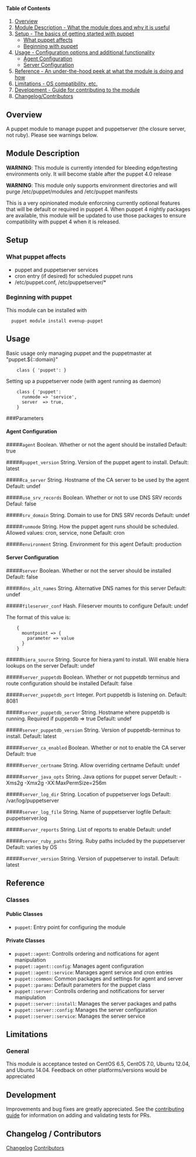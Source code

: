 #### Table of Contents

1. [Overview](#overview)
2. [Module Description - What the module does and why it is useful](#module-description)
3. [Setup - The basics of getting started with puppet](#setup)
    * [What puppet affects](#what-puppet-affects)
    * [Beginning with puppet](#beginning-with-puppet)
4. [Usage - Configuration options and additional functionality](#usage)
    * [Agent Configuration](#agent-configuration)
    * [Server Configuration](#server-configuration)
5. [Reference - An under-the-hood peek at what the module is doing and how](#reference)
5. [Limitations - OS compatibility, etc.](#limitations)
6. [Development - Guide for contributing to the module](#development)
7. [Changelog/Contributors](#changelog-contributors)

## Overview

A puppet module to manage puppet and puppetserver (the closure server, not ruby).  Please see warnings below.

## Module Description

**WARNING**: This module is currently intended for bleeding edge/testing environments only.  It will become stable after the puppet 4.0 release

**WARNING**: This module only supports environment directories and will purge /etc/puppet/modules and /etc/puppet manifests

This is a very opinionated module enforcning currently optional features that will be default or required in puppet 4.  When
puppet 4 nightly packages are available, this module will be updated to use those packages to ensure compatibility with
puppet 4 when it is released.

## Setup

### What puppet affects

* puppet and puppetserver services
* cron entry (if desired) for scheduled puppet runs
* /etc/puppet.conf, /etc/puppetserver/*


### Beginning with puppet

This module can be installed with

```
  puppet module install evenup-puppet
```

## Usage

Basic usage only managing puppet and the puppetmaster at "puppet.${::domain}"

```puppet
    class { 'puppet': }
```

Setting up a puppetserver node (with agent running as daemon)

```puppet
    class { 'puppet':
      runmode => 'service',
      server  => true,
    }
```

###Parameters

#### Agent Configuration

#####`agent`
Boolean.  Whether or not the agent should be installed
Default: true

#####`puppet_version`
String.  Version of the puppet agent to install.
Default: latest

#####`ca_server`
String.  Hostname of the CA server to be used by the agent
Default: undef

#####`use_srv_records`
Boolean.  Whether or not to use DNS SRV records
Defaul: false

#####`srv_domain`
String.  Domain to use for DNS SRV records
Default: undef

#####`runmode`
String.  How the puppet agent runs should be scheduled.
Allowed values: cron, service, none
Default: cron

#####`environment`
String.  Environment for this agent
Default: production

#### Server Configuration

#####`server`
Boolean.  Whether or not the server should be installed
Default: false

#####`dns_alt_names`
String.  Alternative DNS names for this server
Default: undef

#####`fileserver_conf`
Hash.  Fileserver mounts to configure
Default: undef

The format of this value is:
```
    {
      mountpoint => {
        parameter => value
      }
    }
```

#####`hiera_source`
String.  Source for hiera.yaml to install.  Will enable hiera lookups on the server
Default: undef

#####`server_puppetdb`
Boolean.  Whether or not puppetdb terminus and route configuration should be installed
Default: false

#####`server_puppetdb_port`
Integer.  Port puppetdb is listening on.
Default: 8081

#####`server_puppetdb_server`
String.  Hostname where puppetdb is running.  Required if puppetdb => true
Default: undef

#####`server_puppetdb_version`
String.  Version of puppetdb-terminus to install.
Default: latest

#####`server_ca_enabled`
Boolean.  Whether or not to enable the CA server
Default: true

#####`server_certname`
String.  Allow overriding certname
Default: undef

#####`server_java_opts`
String.  Java options for puppet server
Default: -Xms2g -Xmx2g -XX:MaxPermSize=256m

#####`server_log_dir`
String.  Location of puppetserver logs
Default: /var/log/puppetserver

#####`server_log_file`
String.  Name of puppetserver logfile
Default:  puppetserver.log

#####`server_reports`
String.  List of reports to enable
Default: undef

#####`server_ruby_paths`
String.  Ruby paths included by the puppetserver
Default: varies by OS

#####`server_version`
String.  Version of puppetserver to install.
Default: latest


## Reference

### Classes

#### Public Classes

* `puppet`: Entry point for configuring the module

#### Private Classes

* `puppet::agent`: Controlls ordering and notfications for agent manipulation
* `puppet::agent::config`: Manages agent configuration
* `puppet::agent::service`: Manages agent service and cron entries
* `puppet::common`: Common packages and settings for agent and server
* `puppet::params`: Default parameters for the puppet class
* `puppet::server`: Controlls ordering and notifications for server manipulation
* `puppet::server::install`: Manages the server packages and paths
* `puppet::server::config`: Manages the server configuration
* `puppet::server::service`: Manages the server service


## Limitations

### General
This module is acceptance tested on CentOS 6.5, CentOS 7.0, Ubuntu 12.04, and Ubuntu 14.04.  Feedback on other platforms/versions would be appreciated

## Development

Improvements and bug fixes are greatly appreciated.  See the [contributing guide](https://github.com/evenup/evenup-puppet/CONTRIBUTING.md) for
information on adding and validating tests for PRs.

## Changelog / Contributors

[Changelog](https://github.com/evenup/evenup-puppet/CHANGELOG)
[Contributors](https://github.com/evenup/evenup-puppet/graphs/contributors)
